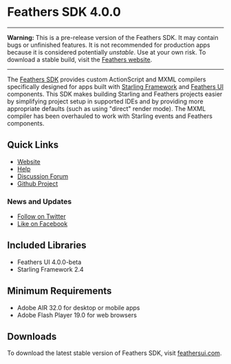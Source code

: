 # Feathers SDK 4.0.0

---

**Warning:** This is a pre-release version of the Feathers SDK. It may contain bugs or unfinished features. It is not recommended for production apps because it is considered potentially *unstable*. Use at your own risk. To download a stable build, visit the [Feathers website](https://feathersui.com/).

---

The [Feathers SDK](https://feathersui.com/sdk/) provides custom ActionScript and MXML compilers specifically designed for apps built with [Starling Framework](http://starling-framework.org/) and [Feathers UI](https://feathersui.com/) components. This SDK makes building Starling and Feathers projects easier by simplifying project setup in supported IDEs and by providing more appropriate defaults (such as using "direct" render mode). The MXML compiler has been overhauled to work with Starling events and Feathers components.

## Quick Links

* [Website](https://feathersui.com/sdk/)
* [Help](https://feathersui.com/beta/help/sdk/)
* [Discussion Forum](http://forum.starling-framework.org/forum/feathers)
* [Github Project](https://github.com/BowlerHatLLC/feathers-sdk)

### News and Updates

* [Follow on Twitter](https://twitter.com/feathersui)
* [Like on Facebook](https://facebook.com/feathersui)

## Included Libraries

* Feathers UI 4.0.0-beta
* Starling Framework 2.4

## Minimum Requirements

* Adobe AIR 32.0 for desktop or mobile apps
* Adobe Flash Player 19.0 for web browsers

## Downloads

To download the latest stable version of Feathers SDK, visit [feathersui.com](https://feathersui.com/).